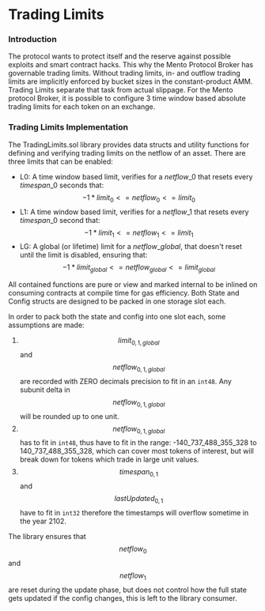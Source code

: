 # Trading Limits

### Introduction

The protocol wants to protect itself and the reserve against possible exploits and smart contract hacks. This why the Mento Protocol Broker has governable trading limits. Without trading limits, in- and outflow trading limits are implicitly enforced by bucket sizes in the constant-product AMM. Trading Limits separate that task from actual slippage. For the Mento protocol Broker, it is possible to configure 3 time window based absolute trading limits for each token on an exchange.

### Trading Limits Implementation

The TradingLimits.sol library provides data structs and utility functions for defining and verifying trading limits on the netflow of an asset. There are three limits that can be enabled:

* L0: A time window based limit, verifies for a $netflow\_0$ that resets every $timespan\_0$ seconds that: $$-1 * limit_0 <= netflow_0 <= limit_0$$
* L1: A time window based limit, verifies for a $netflow\_1$ that resets every $timespan\_0$ second that: $$-1 * limit_1 <= netflow_1 <= limit_1$$
* LG: A global (or lifetime) limit for a $netflow\_{global}$, that doesn't reset until the limit is disabled, ensuring that: $$-1 * limit_{global} <= netflow_{global} <= limit_{global}$$

All contained functions are pure or view and marked internal to be inlined on consuming contracts at compile time for gas efficiency. Both State and Config structs are designed to be packed in one storage slot each.

In order to pack both the state and config into one slot each, some assumptions are made:

1. $$limit_{0, 1, global}$$ and $$netflow_{0, 1, global}$$are recorded with ZERO decimals precision to fit in an `int48`. Any subunit delta in $$netflow_{0, 1, global}$$ will be rounded up to one unit.
2. $$netflow_{0, 1, global}$$ has to fit in `int48`, thus have to fit in the range: -140\_737\_488\_355\_328 to 140\_737\_488\_355\_328, which can cover most tokens of interest, but will break down for tokens which trade in large unit values.
3. $$timespan_{0, 1}$$ and $$lastUpdated_{0, 1}$$ have to fit in `int32` therefore the timestamps will overflow sometime in the year 2102.

The library ensures that $$netflow_0$$ and $$netflow_1$$ are reset during the update phase, but does not control how the full state gets updated if the config changes, this is left to the library consumer.
